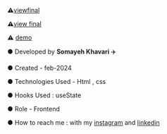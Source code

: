 



⚠️[viewfinal](https://user-images.githubusercontent.com/109727844/204102879-086fee63-9bda-43b2-a1aa-49879c3f2d39.jpg)

⚠️[view final](https://user-images.githubusercontent.com/109727844/204102930-fac80657-4d16-4816-b476-a88e984abefe.jpg)

⚠️ <a href ="https://somayehkhavariweb.github.io/pr-1-header/">demo</a>

● Developed by **Somayeh Khavari** ✈️

● Created -  feb-2024

● Technologies Used - Html , css 

● Hooks Used : useState 

● Role - Frontend

● How to reach me : with my [instagram](https://www.instagram.com/somayeh.khavari_web?igsh=YzAwZjE1ZTI0Zg==) and [linkedin](https://www.linkedin.com/in/somayeh-khavari-1a648b2a8)
